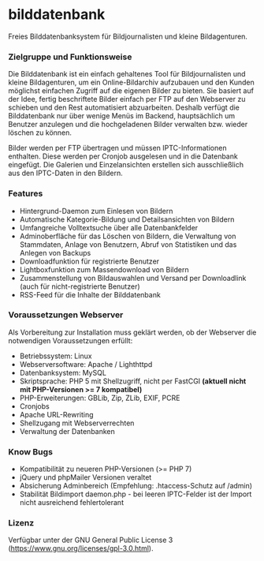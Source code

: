 # bilddatenbank

Freies Bilddatenbanksystem für Bildjournalisten und kleine Bildagenturen.

### Zielgruppe und Funktionsweise 

Die Bilddatenbank ist ein einfach gehaltenes Tool für Bildjournalisten und kleine Bildagenturen, um ein Online-Bildarchiv aufzubauen und den Kunden möglichst einfachen Zugriff auf die eigenen Bilder zu bieten. Sie basiert auf der Idee, fertig beschriftete Bilder einfach per FTP auf den Webserver zu schieben und den Rest automatisiert abzuarbeiten. Deshalb verfügt die Bilddatenbank nur über wenige Menüs im Backend, hauptsächlich um Benutzer anzulegen und die hochgeladenen Bilder verwalten bzw. wieder löschen zu können.

Bilder werden per FTP übertragen und müssen IPTC-Informationen enthalten. Diese werden per Cronjob ausgelesen und in die Datenbank eingefügt. Die Galerien und Einzelansichten erstellen sich ausschließlich aus den IPTC-Daten in den Bildern.

### Features

- Hintergrund-Daemon zum Einlesen von Bildern
- Automatische Kategorie-Bildung und Detailsansichten von Bildern
- Umfangreiche Volltextsuche über alle Datenbankfelder
- Adminoberfläche für das Löschen von Bildern, die Verwaltung von Stammdaten, Anlage von Benutzern, Abruf von Statistiken und das Anlegen von Backups
- Downloadfunktion für registrierte Benutzer
- Lightboxfunktion zum Massendownload von Bildern
- Zusammenstellung von Bildauswahlen und Versand per Downloadlink (auch für nicht-registrierte Benutzer)
- RSS-Feed für die Inhalte der Bilddatenbank

### Voraussetzungen Webserver

Als Vorbereitung zur Installation muss geklärt werden, ob der Webserver die notwendigen Voraussetzungen erfüllt:

- Betriebssystem: Linux
- Webserversoftware: Apache / Lighthttpd
- Datenbanksystem: MySQL
- Skriptsprache: PHP 5 mit Shellzugriff, nicht per FastCGI **(aktuell nicht mit PHP-Versionen >= 7 kompatibel)**
- PHP-Erweiterungen: GBLib, Zip, ZLib, EXIF, PCRE
- Cronjobs
- Apache URL-Rewriting
- Shellzugang mit Webserverrechten
- Verwaltung der Datenbanken

### Know Bugs

- Kompatibilität zu neueren PHP-Versionen (>= PHP 7)
- jQuery und phpMailer Versionen veraltet
- Absicherung Adminbereich (Empfehlung: .htaccess-Schutz auf /admin)
- Stabilität Bildimport daemon.php - bei leeren IPTC-Felder ist der Import nicht ausreichend fehlertolerant

### Lizenz
Verfügbar unter der GNU General Public License 3 (https://www.gnu.org/licenses/gpl-3.0.html).

